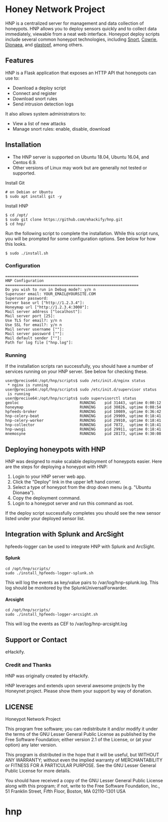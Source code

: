 Honey Network Project
====================

HNP is a centralized server for management and data collection of honeypots. HNP
allows you to deploy sensors quickly and to collect data immediately, viewable
from a neat web interface. Honeypot deploy scripts include several common
honeypot technologies, including [Snort](https://snort.org/),
[Cowrie](http://www.micheloosterhof.com/cowrie/),
[Dionaea](https://www.edgis-security.org/single-post/dionaea-malware-honeypot), and
[glastopf](https://github.com/glastopf/), among others.

## Features

HNP is a Flask application that exposes an HTTP API that honeypots can use to:
- Download a deploy script
- Connect and register
- Download snort rules
- Send intrusion detection logs

It also allows system administrators to:
- View a list of new attacks
- Manage snort rules: enable, disable, download


## Installation

- The HNP server is supported on Ubuntu 18.04, Ubuntu 16.04, and Centos 6.9.  
- Other versions of Linux may work but are generally not tested or supported.

Install Git

    # on Debian or Ubuntu
    $ sudo apt install git -y
    
Install HNP
    
    $ cd /opt/
    $ sudo git clone https://github.com/ehackify/hnp.git
    $ cd hnp/

Run the following script to complete the installation.  While this script runs,
you will be prompted for some configuration options.  See below for how this
looks.

    $ sudo ./install.sh


### Configuration
    
    ===========================================================
    HNP Configuration
    ===========================================================
    Do you wish to run in Debug mode?: y/n n
    Superuser email: YOUR_EMAIL@YOURSITE.COM
    Superuser password: 
    Server base url ["http://1.2.3.4"]: 
    Honeymap url ["http://1.2.3.4:3000"]:
    Mail server address ["localhost"]: 
    Mail server port [25]: 
    Use TLS for email?: y/n n
    Use SSL for email?: y/n n
    Mail server username [""]: 
    Mail server password [""]: 
    Mail default sender [""]: 
    Path for log file ["hnp.log"]: 


### Running

If the installation scripts ran successfully, you should have a number of
services running on your HNP server.  See below for checking these.

    user@precise64:/opt/hnp/scripts$ sudo /etc/init.d/nginx status
     * nginx is running
    user@precise64:/opt/hnp/scripts$ sudo /etc/init.d/supervisor status
     is running
    user@precise64:/opt/hnp/scripts$ sudo supervisorctl status
    geoloc                           RUNNING    pid 31443, uptime 0:00:12
    honeymap                         RUNNING    pid 30826, uptime 0:08:54
    hpfeeds-broker                   RUNNING    pid 10089, uptime 0:36:42
    hnp-celery-beat                  RUNNING    pid 29909, uptime 0:18:41
    hnp-celery-worker                RUNNING    pid 29910, uptime 0:18:41
    hnp-collector                    RUNNING    pid 7872,  uptime 0:18:41
    hnp-uwsgi                        RUNNING    pid 29911, uptime 0:18:41
    mnemosyne                        RUNNING    pid 28173, uptime 0:30:08

## Deploying honeypots with HNP

HNP was designed to make scalable deployment of honeypots easier.  Here are the
steps for deploying a honeypot with HNP:

1. Login to your HNP server web app.
2. Click the "Deploy" link in the upper left hand corner.
3. Select a type of honeypot from the drop down menu (e.g. "Ubuntu Dionaea").
4. Copy the deployment command.
5. Login to a honeypot server and run this command as root.

If the deploy script successfully completes you should see the new sensor listed
under your deployed sensor list.

## Integration with Splunk and ArcSight

hpfeeds-logger can be used to integrate HNP with Splunk and ArcSight.

#### Splunk


    cd /opt/hnp/scripts/
    sudo ./install_hpfeeds-logger-splunk.sh

This will log the events as key/value pairs to /var/log/hnp-splunk.log.  This
log should be monitored by the SplunkUniversalForwarder.

#### Arcsight


    cd /opt/hnp/scripts/
    sudo ./install_hpfeeds-logger-arcsight.sh

This will log the events as CEF to /var/log/hnp-arcsight.log

## Support or Contact
eHackify.

### Credit and Thanks
HNP was originally created by eHackify.

HNP leverages and extends upon several awesome projects by the Honeynet project.
Please show them your support by way of donation.

## LICENSE

Honeypot Network Project

This program free software; you can redistribute it and/or
modify it under the terms of the GNU Lesser General Public
License as published by the Free Software Foundation; either
version 2.1 of the License, or (at your option) any later version.

This program is distributed in the hope that it will be useful,
but WITHOUT ANY WARRANTY; without even the implied warranty of
MERCHANTABILITY or FITNESS FOR A PARTICULAR PURPOSE.  See the GNU
Lesser General Public License for more details.

You should have received a copy of the GNU Lesser General Public
License along with this program; if not, write to the Free Software
Foundation, Inc., 51 Franklin Street, Fifth Floor, Boston, MA  02110-1301  USA
# hnp
